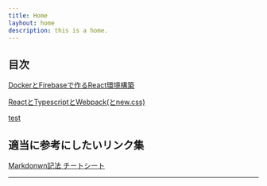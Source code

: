 ```yaml
---
title: Home
layhout: home
description: this is a home.
---
```


## 目次
[DockerとFirebaseで作るReact環境構築](/docs/docker-firebase)

[ReactとTypescriptとWebpack(とnew.css)](/docs/react-webpack-skelton)

[test](/docs/test)

## 適当に参考にしたいリンク集
[Markdonwn記法 チートシート](https://qiita.com/Qiita/items/c686397e4a0f4f11683d)

***
